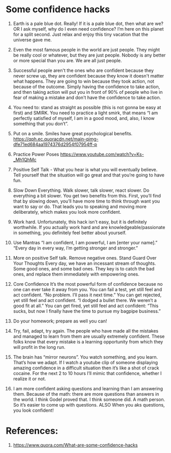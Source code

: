 # Some confidence hacks

1. Earth is a pale blue dot. Really! If it is a pale blue dot, then what are we?
OR
I ask myself, why do I even need confidence? 
I’m here on this planet for a split second. Just relax and enjoy this tiny vacation that the universe gave me.

2. Even the most famous people in the world are just people. They might be really cool or whatever, but they are just people. 
Nobody is any better or more special than you are. We are all just people. 

3. Successful people aren't the ones who are confident because they never screw up, they are confident 
because they know it doesn't matter what happens. They are going to win because they took action, not because of the outcome. 
Simply having the confidence to take action, and then taking action will put you in front of 90% of people 
who live in fear of making a mistake and don't have the confidence to take action.

4. You need to:
stand as straight as possible (this is not gonna be easy at first)
and SMIRK.
You need to practice a light smirk, that means 
“I am perfectly satisfied of myself, I am in a good mood, and, also, I know something that you don’t”.

5. Put on a smile. Smiles have great psychological benefits. 
https://qph.ec.quoracdn.net/main-qimg-dfe71ed684aa1974376d2954f07954ff-p

6. Practice Power Poses
https://www.youtube.com/watch?v=Ks-_Mh1QhMc

7. Positive Self Talk - What you hear is what you will eventually believe. 
Tell yourself that the situation will go great and that you’re going to have fun.

8. Slow Down Everything. Walk slower, talk slower, react slower. Do everything a bit slower. 
You get two benefits from this. First, you’ll find that by slowing down, you’ll have more time to think through want you want to say or do.
That leads you to speaking and moving more deliberately, which makes you look more confident.

9. Work hard.
Unfortunately, this hack isn't easy, but it is definitely worthwhile. 
If you actually work hard and are knowledgeable/passionate in something, you definitely feel better about yourself.

10. Use Mantras
“I am confident, I am powerful, I am [enter your name].”
“Every day in every way, I’m getting stronger and stronger.”

11. More on positive Self talk. Remove negative ones.
Stand Guard Over Your Thoughts
Every day, we have an incessant stream of thoughts. Some good ones, and some bad ones. 
They key is to catch the bad ones, and replace them immediately with empowering ones.

12. Core Confidence
It’s the most powerful form of confidence because no one can ever take it away from you.
You can fail a test, yet still feel and act confident. “No problem. I’ll pass it next time.”
You can get rejected, yet still feel and act confident. “I dodged a bullet there. We weren’t a good fit at all.”
You can get fired, yet still feel and act confident: “This sucks, but now I finally have the time to pursue my bagpipe business.”

13. Do your homework; prepare as well you can!

14. Try, fail, adapt, try again. 
The people who have made all the mistakes and managed to learn from them are usually extremely confident. 
These folks know that every mistake is a learning opportunity from which they will profit in the long run.

15. The brain has “mirror neurons”. You watch something, and you learn. That’s how we adapt.
If I watch a youtube clip of someone displaying amazing confidence in a difficult situation then 
it’s like a shot of crack cocaine. For the next 2 to 10 hours I’ll mimic that confidence, whether I realize it or not.

16. I am more confident asking questions and learning than I am answering them.
Because of the math: there are more questions than answers in the world. 
I think Godel proved that. I think someone did. A math person.
So it’s easier to come up with questions.
ALSO
When you aks questions, you look confident!


# References:
1. https://www.quora.com/What-are-some-confidence-hacks
